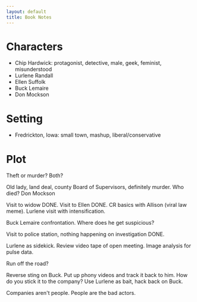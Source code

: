 ```yaml
---
layout: default
title: Book Notes
---
```


Characters
==========

+ Chip Hardwick: protagonist, detective, male, geek, feminist, misunderstood
+ Lurlene Randall
+ Ellen Suffolk
+ Buck Lemaire
+ Don Mockson


Setting
=======

+ Fredrickton, Iowa: small town, mashup, liberal/conservative


Plot
====

Theft or murder?  Both?

Old lady, land deal, county Board of Supervisors, definitely murder.  Who
died? Don Mockson

Visit to widow DONE.  Visit to Ellen DONE. CR basics with Allison (viral law meme).  Lurlene visit with
intensification.

Buck Lemaire confrontation.  Where does he get suspicious?

Visit to police station, nothing happening on investigation DONE.

Lurlene as sidekick.  Review video tape of open meeting.  Image analysis for
pulse data.

Run off the road?

Reverse sting on Buck.  Put up phony videos and track it back to him. How do
you stick it to the company?  Use Lurlene as bait, hack back on Buck.

Companies aren't people.  People are the bad actors.
